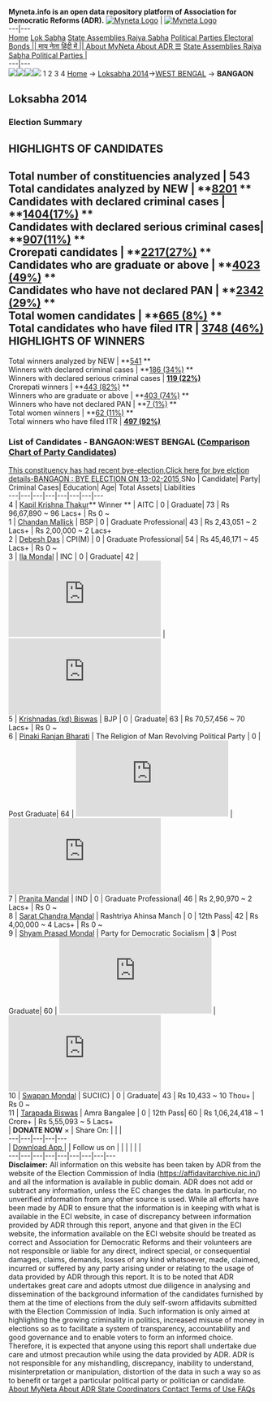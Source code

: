 **Myneta.info is an open data repository platform of Association for Democratic Reforms (ADR).**
[![Myneta Logo](https://www.myneta.info/lib/img/myneta-logo.png)](https://www.myneta.info/) | [![Myneta Logo](https://www.myneta.info/lib/img/adr-logo.png)](https://adrindia.org)  
---|---  
[Home](https://www.myneta.info/) [Lok Sabha](https://www.myneta.info/#ls "Lok Sabha") [ State Assemblies ](https://www.myneta.info/#sa "State Assemblies") [Rajya Sabha](https://www.myneta.info/#rs "Rajya Sabha") [Political Parties ](https://www.myneta.info/party "Political Parties") [ Electoral Bonds ](https://www.myneta.info/electoral_bonds "Electoral Bonds") [ || माय नेता हिंदी में || ](https://translate.google.co.in/translate?prev=hp&hl=en&js=y&u=www.myneta.info&sl=en&tl=hi&history_state0=) [ About MyNeta ](https://adrindia.org/content/about-myneta) [ About ADR ](https://adrindia.org/about-adr/who-we-are) [☰](javascript:void\(0\))
[ State Assemblies ](https://www.myneta.info/#sa "State Assemblies") [ Rajya Sabha ](https://www.myneta.info/#rs "Rajya Sabha") [ Political Parties ](https://www.myneta.info/party "Political Parties")
|   
---|---  
![](https://www.myneta.info/lib/img/banner/banner-1.png)![](https://www.myneta.info/lib/img/banner/banner-2.png)![](https://www.myneta.info/lib/img/banner/banner-3.png)![](https://www.myneta.info/lib/img/banner/banner-4.png)
1  2  3  4 
[Home](https://www.myneta.info/) → [Loksabha 2014](https://www.myneta.info/ls2014/)→[WEST BENGAL](https://www.myneta.info/ls2014/index.php?action=show_constituencies&state_id=25) → **BANGAON**
### 
## Loksabha 2014
###  Election Summary 
HIGHLIGHTS OF CANDIDATES  
---  
Total number of constituencies analyzed |  543   
Total candidates analyzed by NEW | **[8201](https://www.myneta.info/ls2014/index.php?action=summary&subAction=candidates_analyzed&sort=candidate#summary) **  
Candidates with declared criminal cases | **[1404(17%)](https://www.myneta.info/ls2014/index.php?action=summary&subAction=crime&sort=candidate#summary) **  
Candidates with declared serious criminal cases| **[907(11%)](https://www.myneta.info/ls2014/index.php?action=summary&subAction=serious_crime&sort=candidate#summary) **  
Crorepati candidates | **[2217(27%)](https://www.myneta.info/ls2014/index.php?action=summary&subAction=crorepati&sort=candidate#summary) **  
Candidates who are graduate or above | **[4023 (49%)](https://www.myneta.info/ls2014/index.php?action=summary&subAction=education&sort=candidate#summary) **  
Candidates who have not declared PAN | **[2342 (29%)](https://www.myneta.info/ls2014/index.php?action=summary&subAction=without_pan&sort=candidate#summary) **  
Total women candidates | **[665 (8%)](https://www.myneta.info/ls2014/index.php?action=summary&subAction=women_candidate&sort=candidate#summary) **  
Total candidates who have filed ITR | [**3748 (46%)**](https://www.myneta.info/ls2014/index.php?action=summary&subAction=filed_itr&sort=candidate#summary)  
HIGHLIGHTS OF WINNERS  
---  
Total winners analyzed by NEW | **[541](https://www.myneta.info/ls2014/index.php?action=summary&subAction=winner_analyzed&sort=candidate#summary) **  
Winners with declared criminal cases | **[186 (34%)](https://www.myneta.info/ls2014/index.php?action=summary&subAction=winner_crime&sort=candidate#summary) **  
Winners with declared serious criminal cases | **[119 (22%)](https://www.myneta.info/ls2014/index.php?action=summary&subAction=winner_serious_crime&sort=candidate#summary)**  
Crorepati winners | **[443 (82%)](https://www.myneta.info/ls2014/index.php?action=summary&subAction=winner_crorepati&sort=candidate#summary) **  
Winners who are graduate or above | **[403 (74%)](https://www.myneta.info/ls2014/index.php?action=summary&subAction=winner_education&sort=candidate#summary) **  
Winners who have not declared PAN | **[7 (1%)](https://www.myneta.info/ls2014/index.php?action=summary&subAction=winner_without_pan&sort=candidate#summary) **  
Total women winners | **[62 (11%)](https://www.myneta.info/ls2014/index.php?action=summary&subAction=winner_women&sort=candidate#summary) **  
Total winners who have filed ITR | [**497 (92%)**](https://www.myneta.info/ls2014/index.php?action=summary&subAction=winner_filed_itr&sort=candidate#summary)  
### List of Candidates - BANGAON:WEST BENGAL ([Comparison Chart of Party Candidates](https://www.myneta.info/ls2014/comparisonchart.php?constituency_id=526))
[This constituency has had recent bye-election,Click here for bye elction details-BANGAON : BYE ELECTION ON 13-02-2015 ](https://www.myneta.info/ls2014/index.php?action=show_candidates&constituency_id=549)
SNo | Candidate| Party| Criminal Cases| Education| Age| Total Assets| Liabilities  
---|---|---|---|---|---|---|---  
4  | [Kapil Krishna Thakur](https://www.myneta.info/ls2014/candidate.php?candidate_id=9317)** Winner ** | AITC | 0 | Graduate| 73 | Rs 96,67,890 ~ 96 Lacs+ | Rs 0 ~   
1  | [Chandan Mallick](https://www.myneta.info/ls2014/candidate.php?candidate_id=9316) | BSP | 0 | Graduate Professional| 43 | Rs 2,43,051 ~ 2 Lacs+ | Rs 2,00,000 ~ 2 Lacs+  
2  | [Debesh Das](https://www.myneta.info/ls2014/candidate.php?candidate_id=9314) | CPI(M) | 0 | Graduate Professional| 54 | Rs 45,46,171 ~ 45 Lacs+ | Rs 0 ~   
3  | [Ila Mondal](https://www.myneta.info/ls2014/candidate.php?candidate_id=9313) | INC | 0 | Graduate| 42 | ![](https://myneta.info/image_v2.php?myneta_folder=ls2014&candidate_id=9313&col=ta) | ![](https://myneta.info/image_v2.php?myneta_folder=ls2014&candidate_id=9313&col=lia)  
5  | [Krishnadas (kd) Biswas](https://www.myneta.info/ls2014/candidate.php?candidate_id=9310) | BJP | 0 | Graduate| 63 | Rs 70,57,456 ~ 70 Lacs+ | Rs 0 ~   
6  | [Pinaki Ranjan Bharati](https://www.myneta.info/ls2014/candidate.php?candidate_id=9779) | The Religion of Man Revolving Political Party | 0 | Post Graduate| 64 | ![](https://myneta.info/image_v2.php?myneta_folder=ls2014&candidate_id=9779&col=ta) | ![](https://myneta.info/image_v2.php?myneta_folder=ls2014&candidate_id=9779&col=lia)  
7  | [Pranita Mandal](https://www.myneta.info/ls2014/candidate.php?candidate_id=9315) | IND | 0 | Graduate Professional| 46 | Rs 2,90,970 ~ 2 Lacs+ | Rs 0 ~   
8  | [Sarat Chandra Mandal](https://www.myneta.info/ls2014/candidate.php?candidate_id=9778) | Rashtriya Ahinsa Manch | 0 | 12th Pass| 42 | Rs 4,00,000 ~ 4 Lacs+ | Rs 0 ~   
9  | [Shyam Prasad Mondal](https://www.myneta.info/ls2014/candidate.php?candidate_id=9777) | Party for Democratic Socialism | **3** | Post Graduate| 60 | ![](https://myneta.info/image_v2.php?myneta_folder=ls2014&candidate_id=9777&col=ta) | ![](https://myneta.info/image_v2.php?myneta_folder=ls2014&candidate_id=9777&col=lia)  
10  | [Swapan Mondal](https://www.myneta.info/ls2014/candidate.php?candidate_id=9311) | SUCI(C) | 0 | Graduate| 43 | Rs 10,433 ~ 10 Thou+ | Rs 0 ~   
11  | [Tarapada Biswas](https://www.myneta.info/ls2014/candidate.php?candidate_id=9312) | Amra Bangalee | 0 | 12th Pass| 60 | Rs 1,06,24,418 ~ 1 Crore+ | Rs 5,55,093 ~ 5 Lacs+  
|  **DONATE NOW** × |  Share On:  | [](https://api.whatsapp.com/send?text=https%3A%2F%2Fmyneta.info%2Fpunjab2022%2Findex.php%3Faction%3Dshow_constituencies%26state_id%3D19) | [](https://www.facebook.com/sharer/sharer.php?u=https%3A%2F%2Fmyneta.info%2Fpunjab2022%2Findex.php%3Faction%3Dshow_constituencies%26state_id%3D19) | [](https://twitter.com/share?url=https%3A%2F%2Fmyneta.info%2Fpunjab2022%2Findex.php%3Faction%3Dshow_constituencies%26state_id%3D19)  
---|---|---|---|---  
| [ Download App ](https://play.google.com/store/apps/details?id=com.webrosoft.myneta1&pcampaignid=pcampaignidMKT-Other-global-all-co-prtnr-py-PartBadge-Mar2515-1) | [](https://play.google.com/store/apps/details?id=com.webrosoft.myneta1&pcampaignid=pcampaignidMKT-Other-global-all-co-prtnr-py-PartBadge-Mar2515-1) |  Follow us on  | [](https://www.facebook.com/adrindia.org/) | [](https://twitter.com/adrspeaks) | [](https://groups.google.com/g/national-election-watch?hl=en&pli=1) | [](https://www.instagram.com/adrspeaks/) | [](https://www.youtube.com/user/adrspeaks) | [](https://sharechat.com/profile/adrspeaks)  
---|---|---|---|---|---|---|---|---  
**Disclaimer:** All information on this website has been taken by ADR from the website of the Election Commission of India (https://affidavitarchive.nic.in/) and all the information is available in public domain. ADR does not add or subtract any information, unless the EC changes the data. In particular, no unverified information from any other source is used. While all efforts have been made by ADR to ensure that the information is in keeping with what is available in the ECI website, in case of discrepancy between information provided by ADR through this report, anyone and that given in the ECI website, the information available on the ECI website should be treated as correct and Association for Democratic Reforms and their volunteers are not responsible or liable for any direct, indirect special, or consequential damages, claims, demands, losses of any kind whatsoever, made, claimed, incurred or suffered by any party arising under or relating to the usage of data provided by ADR through this report. It is to be noted that ADR undertakes great care and adopts utmost due diligence in analysing and dissemination of the background information of the candidates furnished by them at the time of elections from the duly self-sworn affidavits submitted with the Election Commission of India. Such information is only aimed at highlighting the growing criminality in politics, increased misuse of money in elections so as to facilitate a system of transparency, accountability and good governance and to enable voters to form an informed choice. Therefore, it is expected that anyone using this report shall undertake due care and utmost precaution while using the data provided by ADR. ADR is not responsible for any mishandling, discrepancy, inability to understand, misinterpretation or manipulation, distortion of the data in such a way so as to benefit or target a particular political party or politician or candidate. 
[ About MyNeta ](https://adrindia.org/content/about-myneta) [ About ADR ](https://adrindia.org/about-adr/who-we-are) [ State Coordinators ](https://adrindia.org/about-adr/state-coordinators) [ Contact ](https://adrindia.org/contact-us) [ Terms of Use ](https://adrindia.org/content/adr-terms-use) [ FAQs ](https://adrindia.org/content/faqs)
